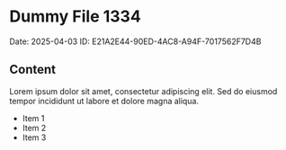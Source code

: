 # Dummy File 1334

Date: 2025-04-03
ID: E21A2E44-90ED-4AC8-A94F-7017562F7D4B

## Content

Lorem ipsum dolor sit amet, consectetur adipiscing elit.
Sed do eiusmod tempor incididunt ut labore et dolore magna aliqua.

* Item 1
* Item 2
* Item 3
